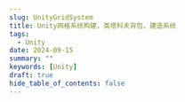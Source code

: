 ```yaml
---
slug: UnityGridSystem
title: Unity网格系统构建，类塔科夫背包，建造系统
tags:
  - Unity
date: 2024-09-15
summary: ""
keywords: [Unity]
draft: true
hide_table_of_contents: false
---
```


<!--truncate-->